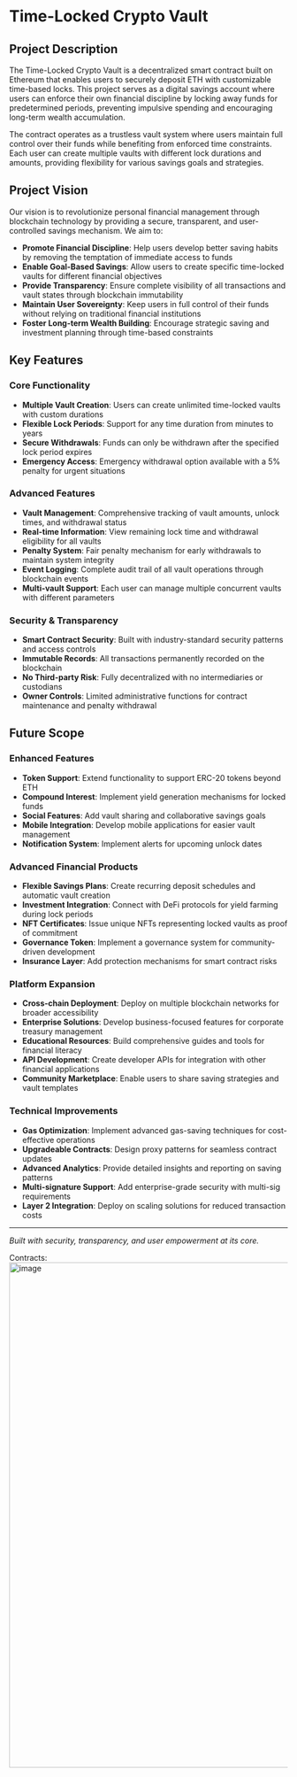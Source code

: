 # Time-Locked Crypto Vault

## Project Description

The Time-Locked Crypto Vault is a decentralized smart contract built on Ethereum that enables users to securely deposit ETH with customizable time-based locks. This project serves as a digital savings account where users can enforce their own financial discipline by locking away funds for predetermined periods, preventing impulsive spending and encouraging long-term wealth accumulation.

The contract operates as a trustless vault system where users maintain full control over their funds while benefiting from enforced time constraints. Each user can create multiple vaults with different lock durations and amounts, providing flexibility for various savings goals and strategies.

## Project Vision

Our vision is to revolutionize personal financial management through blockchain technology by providing a secure, transparent, and user-controlled savings mechanism. We aim to:

- **Promote Financial Discipline**: Help users develop better saving habits by removing the temptation of immediate access to funds
- **Enable Goal-Based Savings**: Allow users to create specific time-locked vaults for different financial objectives
- **Provide Transparency**: Ensure complete visibility of all transactions and vault states through blockchain immutability
- **Maintain User Sovereignty**: Keep users in full control of their funds without relying on traditional financial institutions
- **Foster Long-term Wealth Building**: Encourage strategic saving and investment planning through time-based constraints

## Key Features

### Core Functionality
- **Multiple Vault Creation**: Users can create unlimited time-locked vaults with custom durations
- **Flexible Lock Periods**: Support for any time duration from minutes to years
- **Secure Withdrawals**: Funds can only be withdrawn after the specified lock period expires
- **Emergency Access**: Emergency withdrawal option available with a 5% penalty for urgent situations

### Advanced Features
- **Vault Management**: Comprehensive tracking of vault amounts, unlock times, and withdrawal status
- **Real-time Information**: View remaining lock time and withdrawal eligibility for all vaults
- **Penalty System**: Fair penalty mechanism for early withdrawals to maintain system integrity
- **Event Logging**: Complete audit trail of all vault operations through blockchain events
- **Multi-vault Support**: Each user can manage multiple concurrent vaults with different parameters

### Security & Transparency
- **Smart Contract Security**: Built with industry-standard security patterns and access controls
- **Immutable Records**: All transactions permanently recorded on the blockchain
- **No Third-party Risk**: Fully decentralized with no intermediaries or custodians
- **Owner Controls**: Limited administrative functions for contract maintenance and penalty withdrawal

## Future Scope

### Enhanced Features
- **Token Support**: Extend functionality to support ERC-20 tokens beyond ETH
- **Compound Interest**: Implement yield generation mechanisms for locked funds
- **Social Features**: Add vault sharing and collaborative savings goals
- **Mobile Integration**: Develop mobile applications for easier vault management
- **Notification System**: Implement alerts for upcoming unlock dates

### Advanced Financial Products
- **Flexible Savings Plans**: Create recurring deposit schedules and automatic vault creation
- **Investment Integration**: Connect with DeFi protocols for yield farming during lock periods
- **NFT Certificates**: Issue unique NFTs representing locked vaults as proof of commitment
- **Governance Token**: Implement a governance system for community-driven development
- **Insurance Layer**: Add protection mechanisms for smart contract risks

### Platform Expansion
- **Cross-chain Deployment**: Deploy on multiple blockchain networks for broader accessibility
- **Enterprise Solutions**: Develop business-focused features for corporate treasury management
- **Educational Resources**: Build comprehensive guides and tools for financial literacy
- **API Development**: Create developer APIs for integration with other financial applications
- **Community Marketplace**: Enable users to share saving strategies and vault templates

### Technical Improvements
- **Gas Optimization**: Implement advanced gas-saving techniques for cost-effective operations
- **Upgradeable Contracts**: Design proxy patterns for seamless contract updates
- **Advanced Analytics**: Provide detailed insights and reporting on saving patterns
- **Multi-signature Support**: Add enterprise-grade security with multi-sig requirements
- **Layer 2 Integration**: Deploy on scaling solutions for reduced transaction costs

---

*Built with security, transparency, and user empowerment at its core.*




Contracts:
<img width="1891" height="913" alt="image" src="https://github.com/user-attachments/assets/f113120e-aa2f-45c2-9550-b63209aab2f0" />

